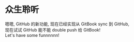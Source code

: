 # 众生聆听

嗯嗯, GitHub 的新功能, 现在已经实现从 GitBook sync 到 GitHub,   
现在试试 GitHub 能不能 double push 给 GitBook!   
Let's have some funnnnnn!
